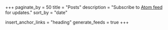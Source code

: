 +++
paginate_by = 50
title = "Posts"
description = "Subscribe to [Atom feed](/posts/atom.xml) for updates."
sort_by = "date"

insert_anchor_links = "heading"
generate_feeds = true
+++
